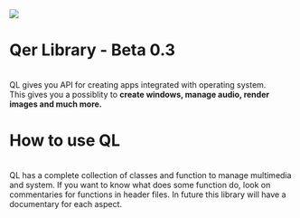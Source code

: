 <img src = http://olekolek1000.pl/F/dark/small.png>
<h1> <b>Qer Library</b> - Beta 0.3 </h1>
<br>
QL gives you API for creating apps integrated with operating system. <br>
This gives you a possiblity to <b>create windows, manage audio, render images and much more.</b> 
<h1>How to use QL</h1>
<br>
QL has a complete collection of classes and function to manage multimedia and system.
If you want to know what does some function do, look on commentaries for functions in header files.
In future this library will have a documentary for each aspect.